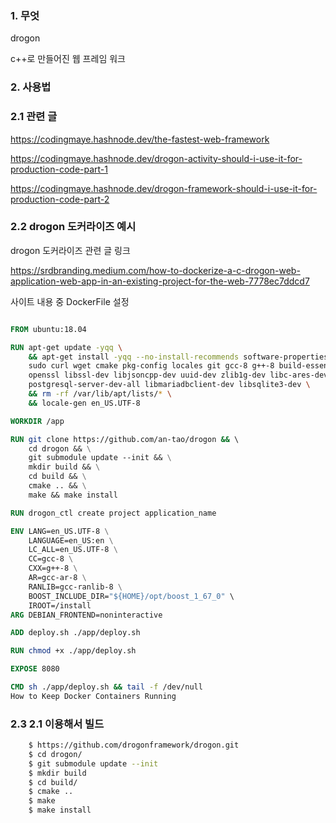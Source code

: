 
### 1. 무엇

drogon

c++로 만들어진 웹 프레임 워크

### 2. 사용법

### 2.1 관련 글

https://codingmaye.hashnode.dev/the-fastest-web-framework

https://codingmaye.hashnode.dev/drogon-activity-should-i-use-it-for-production-code-part-1

https://codingmaye.hashnode.dev/drogon-framework-should-i-use-it-for-production-code-part-2

### 2.2 drogon 도커라이즈 예시

drogon 도커라이즈 관련 글 링크

https://srdbranding.medium.com/how-to-dockerize-a-c-drogon-web-application-web-app-in-an-existing-project-for-the-web-7778ec7ddcd7

사이트 내용 중 DockerFile 설정

```DockerFile

FROM ubuntu:18.04

RUN apt-get update -yqq \
    && apt-get install -yqq --no-install-recommends software-properties-common \
    sudo curl wget cmake pkg-config locales git gcc-8 g++-8 build-essential \
    openssl libssl-dev libjsoncpp-dev uuid-dev zlib1g-dev libc-ares-dev\
    postgresql-server-dev-all libmariadbclient-dev libsqlite3-dev \
    && rm -rf /var/lib/apt/lists/* \
    && locale-gen en_US.UTF-8

WORKDIR /app

RUN git clone https://github.com/an-tao/drogon && \ 
    cd drogon && \
    git submodule update --init && \
    mkdir build && \
    cd build && \
    cmake .. && \
    make && make install 

RUN drogon_ctl create project application_name  

ENV LANG=en_US.UTF-8 \
    LANGUAGE=en_US:en \
    LC_ALL=en_US.UTF-8 \
    CC=gcc-8 \
    CXX=g++-8 \
    AR=gcc-ar-8 \
    RANLIB=gcc-ranlib-8 \
    BOOST_INCLUDE_DIR="${HOME}/opt/boost_1_67_0" \  
    IROOT=/install
ARG DEBIAN_FRONTEND=noninteractive

ADD deploy.sh ./app/deploy.sh  

RUN chmod +x ./app/deploy.sh  

EXPOSE 8080

CMD sh ./app/deploy.sh && tail -f /dev/null
How to Keep Docker Containers Running

```

### 2.3 2.1 이용해서 빌드

```bash
    $ https://github.com/drogonframework/drogon.git 
    $ cd drogon/
    $ git submodule update --init
    $ mkdir build
    $ cd build/
    $ cmake ..
    $ make
    $ make install
```